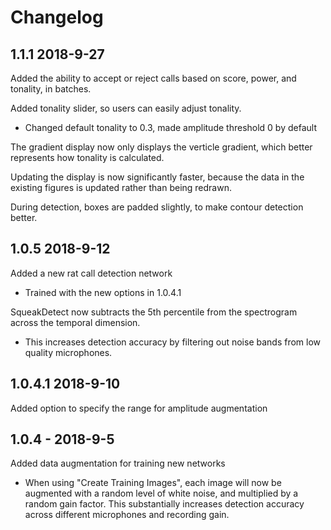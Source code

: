 # Changelog

## 1.1.1 2018-9-27
Added the ability to accept or reject calls based on score, power, and tonality, in batches.

Added tonality slider, so users can easily adjust tonality.
 - Changed default tonality to 0.3, made amplitude threshold 0 by default
 
The gradient display now only displays the verticle gradient, which better represents how tonality is calculated.
 
Updating the display is now significantly faster, because the data in the existing figures is updated rather than being redrawn.

During detection, boxes are padded slightly, to make contour detection better.
 
## 1.0.5 2018-9-12
Added a new rat call detection network
 - Trained with the new options in 1.0.4.1
	
SqueakDetect now subtracts the 5th percentile from the spectrogram across the temporal dimension.
 - This increases detection accuracy by filtering out noise bands from low quality microphones.
## 1.0.4.1 2018-9-10
Added option to specify the range for amplitude augmentation

## 1.0.4 - 2018-9-5
Added data augmentation for training new networks 
 - When using "Create Training Images", each image will now be augmented with a random level of white noise, and multiplied by a random gain factor. This substantially increases detection accuracy across different microphones and recording gain.
